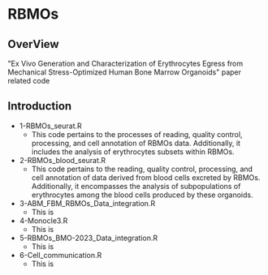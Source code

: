 # RBMOs
## OverView
"Ex Vivo Generation and Characterization of Erythrocytes Egress from Mechanical Stress-Optimized Human Bone Marrow Organoids" paper related code
## Introduction
- 1-RBMOs_seurat.R
    - This code pertains to the processes of reading, quality control, processing, and cell annotation of RBMOs data. Additionally, it includes the analysis of erythrocytes subsets within RBMOs.
- 2-RBMOs_blood_seurat.R
    - This code pertains to the reading, quality control, processing, and cell annotation of data derived from blood cells excreted by RBMOs. Additionally, it encompasses the analysis of subpopulations of erythrocytes among the blood cells produced by these organoids.
- 3-ABM_FBM_RBMOs_Data_integration.R
    - This is
- 4-Monocle3.R
    - This is
- 5-RBMOs_BMO-2023_Data_integration.R
    - This is
- 6-Cell_communication.R
    - This is
